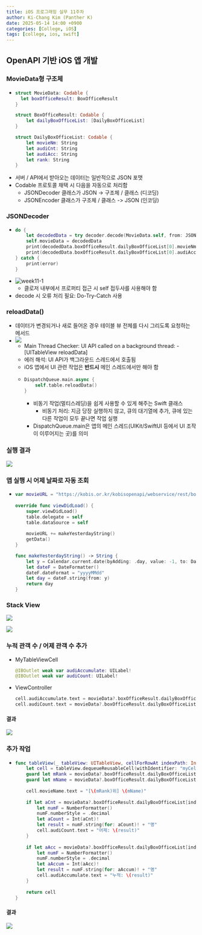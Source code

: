```yaml
---
title: iOS 프로그래밍 실무 11주차
author: Ki-Chang Kim (Panther K)
date: 2025-05-14 14:00 +0900
categories: [College, iOS]
tags: [college, ios, swift]
---
```


## OpenAPI 기반 iOS 앱 개발

### MovieData형 구조체

- ```swift
  struct MovieData: Codable {
    let boxOfficeResult: BoxOfficeResult
  }
  
  struct BoxOfficeResult: Codable {
      let dailyBoxOfficeList: [DailyBoxOfficeList]
  }
  
  struct DailyBoxOfficeList: Codable {
      let movieNm: String
      let audiCnt: String
      let audiAcc: String
      let rank: String
  }
  ```
- 서버 / API에서 받아오는 데이터는 일반적으로 JSON 포맷
- Codable 프로토콜 채택 시 다음을 자동으로 처리함
  - JSONDecoder 클래스가 JSON -> 구조체 / 클래스 (디코딩)
  - JSONEncoder 클래스가 구조체 / 클래스 -> JSON (인코딩)

### JSONDecoder

- ```swift
  do {
      let decodedData = try decoder.decode(MovieData.self, from: JSONdata)
      self.movieData = decodedData
      print(decodedData.boxOfficeResult.dailyBoxOfficeList[0].movieNm)
      print(decodedData.boxOfficeResult.dailyBoxOfficeList[0].audiAcc)
  } catch {
      print(error)
  }
  ```
- ![week11-1](/assets/img/post/25-05-14/1.png)
  - 클로저 내부에서 프로퍼티 접근 시 self 접두사를 사용해야 함
- decode 시 오류 처리 필요: Do-Try-Catch 사용

### reloadData()

- 데이터가 변경되거나 새로 들어온 경우 테이블 뷰 전체를 다시 그리도록 요청하는 메서드
- ![](/assets/img/post/25-05-14/2.png)
  - Main Thread Checker: UI API called on a background thread: -[UITableView reloadData]
  - 에러 해석: UI API가 백그라운드 스레드에서 호출됨
  - iOS 앱에서 UI 관련 작업은 **반드시** 메인 스레드에서만 해야 함
  - ```swift
    DispatchQueue.main.async {
        self.table.reloadData()
    }
    ```
    - 비동기 작업(멀티스레딩)을 쉽게 사용할 수 있게 해주는 Swift 클래스
      - 비동기 처리: 지금 당장 실행하지 않고, 큐의 대기열에 추가, 큐에 있는 다른 작업이 모두 끝나면 작업 실행
    - DispatchQueue.main은 앱의 메인 스레드(UIKit/SwiftUI 등에서 UI 조작이 이루어지는 곳)를 의미

### 실행 결과

![](/assets/img/post/25-05-14/3.png)

### 앱 실행 시 어제 날짜로 자동 조회

- ```swift
  var movieURL = "https://kobis.or.kr/kobisopenapi/webservice/rest/boxoffice/searchDailyBoxOfficeList.json?key=[KEY]&targetDt="
    
  override func viewDidLoad() {
      super.viewDidLoad()
      table.delegate = self
      table.dataSource = self
      
      movieURL += makeYesterdayString()
      getData()
  }
  
  func makeYesterdayString() -> String {
      let y = Calendar.current.date(byAdding: .day, value: -1, to: Date())!
      let dateF = DateFormatter()
      dateF.dateFormat = "yyyyMMdd"
      let day = dateF.string(from: y)
      return day
  }
  ```

### Stack View

![](/assets/img/post/25-05-14/4.png)

![](/assets/img/post/25-05-14/5.png)

### 누적 관객 수 / 어제 관객 수 추가

- MyTableViewCell
  ```swift
  @IBOutlet weak var audiAccumulate: UILabel!
  @IBOutlet weak var audiCount: UILabel!
  ```
- ViewController
  ```swift
  cell.audiAccumulate.text = movieData?.boxOfficeResult.dailyBoxOfficeList[indexPath.row].audiAcc
  cell.audiCount.text = movieData?.boxOfficeResult.dailyBoxOfficeList[indexPath.row].audiCnt
  ```

#### 결과

![](/assets/img/post/25-05-14/6.png)

### 추가 작업

- ```swift
  func tableView(_ tableView: UITableView, cellForRowAt indexPath: IndexPath) -> UITableViewCell {
      let cell = tableView.dequeueReusableCell(withIdentifier: "myCell", for: indexPath) as! MyTableViewCell
      guard let mRank = movieData?.boxOfficeResult.dailyBoxOfficeList[indexPath.row].rank else { return UITableViewCell() }
      guard let mName = movieData?.boxOfficeResult.dailyBoxOfficeList[indexPath.row].movieNm else { return UITableViewCell() }
      
      cell.movieName.text = "[\(mRank)위] \(mName)"
      
      if let aCnt = movieData?.boxOfficeResult.dailyBoxOfficeList[indexPath.row].audiCnt {
          let numF = NumberFormatter()
          numF.numberStyle = .decimal
          let aCount = Int(aCnt)!
          let result = numF.string(for: aCount)! + "명"
          cell.audiCount.text = "어제: \(result)"
      }
      
      if let aAcc = movieData?.boxOfficeResult.dailyBoxOfficeList[indexPath.row].audiAcc {
          let numF = NumberFormatter()
          numF.numberStyle = .decimal
          let aAccum = Int(aAcc)!
          let result = numF.string(for: aAccum)! + "명"
          cell.audiAccumulate.text = "누적: \(result)"
      }
      
      return cell
  }
  ```

#### 결과

![](/assets/img/post/25-05-14/7.png)
